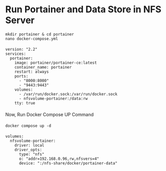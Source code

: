 # Run Portainer and Data Store in NFS Server
####
    mkdir portainer & cd portainer
    nano docker-compose.yml
####
    version: "2.2"
    services:
      portainer:
        image: portainer/portainer-ce:latest
        container_name: portainer
        restart: always
        ports:
          - "8000:8000"
          - "9443:9443"
        volumes:
          - /var/run/docker.sock:/var/run/docker.sock
          - nfsvolume-portainer:/data:rw
        tty: true

####
Now, Run Docker Compose UP Command
####
    docker compose up -d
####


    volumes:
      nfsvolume-portainer:
        driver: local
        driver_opts:
          type: "nfs"
          o: "addr=192.168.0.96,rw,nfsvers=4"
          device: ":/nfs-share/docker/portainer-data"

